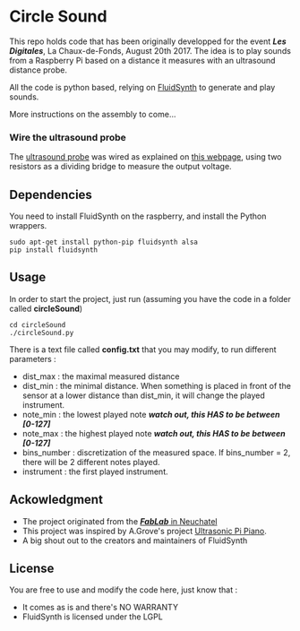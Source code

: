 # Circle Sound
This repo holds code that has been originally developped for the event ***Les Digitales***, La Chaux-de-Fonds, August 20th 2017.
The idea is to play sounds from a Raspberry Pi based on a distance it measures with an ultrasound distance probe.

All the code is python based, relying on [FluidSynth](http://www.fluidsynth.org) to generate and play sounds.

More instructions on the assembly to come...

### Wire the ultrasound probe
The [ultrasound probe](https://www.sparkfun.com/products/13959) was wired as explained on [this webpage](https://www.modmypi.com/blog/hc-sr04-ultrasonic-range-sensor-on-the-raspberry-pi), using two resistors as a dividing bridge to measure the output voltage.

## Dependencies
You need to install FluidSynth on the raspberry, and install the Python wrappers. 
```
sudo apt-get install python-pip fluidsynth alsa
pip install fluidsynth
```

## Usage 
In order to start the project, just run (assuming you have the code in a folder called **circleSound**)
``` 
cd circleSound
./circleSound.py
```

There is a text file called **config.txt** that you may modify, to run different parameters : 
* dist_max : the maximal measured distance
* dist_min : the minimal distance. When something is placed in front of the sensor at a lower distance than dist_min, it will change the played instrument.
* note_min : the lowest played note ***watch out, this HAS to be between [0-127]***
* note_max : the highest played note ***watch out, this HAS to be between [0-127]***
* bins_number : discretization of the measured space. If bins_number = 2, there will be 2 different notes played.
* instrument : the first played instrument. 

## Ackowledgment

* The project originated from the [***FabLab*** in Neuchatel](http://fablab-neuch.ch/)
* This project was inspired by A.Grove's project [Ultrasonic Pi Piano](http://theotherandygrove.com/projects/ultrasonic-pi-piano/).
* A big shout out to the creators and maintainers of FluidSynth

## License

You are free to use and modify the code here, just know that : 
* It comes as is and there's NO WARRANTY
* FluidSynth is licensed under the LGPL
